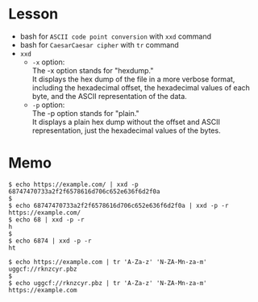 # Lesson
- bash for `ASCII code point conversion` with `xxd` command
- bash for `CaesarCaesar cipher` with `tr` command
- `xxd`
  - `-x` option:  
    The -x option stands for "hexdump."  
    It displays the hex dump of the file in a more verbose format, including the hexadecimal offset, the hexadecimal values of each byte, and the ASCII representation of the data.
  - `-p` option:  
    The -p option stands for "plain."  
    It displays a plain hex dump without the offset and ASCII representation, just the hexadecimal values of the bytes.

# Memo
```console
$ echo https://example.com/ | xxd -p
68747470733a2f2f6578616d706c652e636f6d2f0a
$
$ echo 68747470733a2f2f6578616d706c652e636f6d2f0a | xxd -p -r
https://example.com/
$ echo 68 | xxd -p -r
h                                                                                                                  $
$ echo 6874 | xxd -p -r
ht
```
```console
$ echo https://example.com | tr 'A-Za-z' 'N-ZA-Mn-za-m'
uggcf://rknzcyr.pbz
$
$ echo uggcf://rknzcyr.pbz | tr 'A-Za-z' 'N-ZA-Mn-za-m'
https://example.com
```
